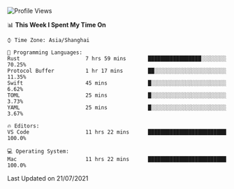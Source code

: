 <!--START_SECTION:waka-->
![Profile Views](http://img.shields.io/badge/Profile%20Views-2-blue)

📊 **This Week I Spent My Time On** 

```text
⌚︎ Time Zone: Asia/Shanghai

💬 Programming Languages: 
Rust                     7 hrs 59 mins       █████████████████░░░░░░░░   70.25% 
Protocol Buffer          1 hr 17 mins        ██░░░░░░░░░░░░░░░░░░░░░░░   11.35% 
Swift                    45 mins             █░░░░░░░░░░░░░░░░░░░░░░░░   6.62% 
TOML                     25 mins             █░░░░░░░░░░░░░░░░░░░░░░░░   3.73% 
YAML                     25 mins             █░░░░░░░░░░░░░░░░░░░░░░░░   3.67%

🔥 Editors: 
VS Code                  11 hrs 22 mins      █████████████████████████   100.0%

💻 Operating System: 
Mac                      11 hrs 22 mins      █████████████████████████   100.0%

```


 Last Updated on 21/07/2021
<!--END_SECTION:waka-->
